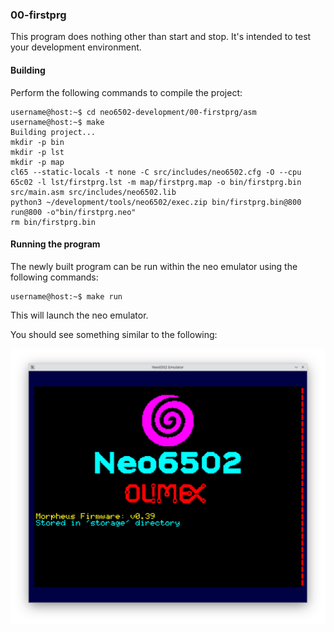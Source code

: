 ### 00-firstprg

This program does nothing other than start and stop.  It's intended to test your development environment.

#### Building

Perform the following commands to compile the project:

```
username@host:~$ cd neo6502-development/00-firstprg/asm
username@host:~$ make
Building project...
mkdir -p bin
mkdir -p lst
mkdir -p map
cl65 --static-locals -t none -C src/includes/neo6502.cfg -O --cpu 65c02 -l lst/firstprg.lst -m map/firstprg.map -o bin/firstprg.bin src/main.asm src/includes/neo6502.lib
python3 ~/development/tools/neo6502/exec.zip bin/firstprg.bin@800 run@800 -o"bin/firstprg.neo"
rm bin/firstprg.bin
```

#### Running the program

The newly built program can be run within the neo emulator using the following commands:

```
username@host:~$ make run
```

This will launch the neo emulator.

You should see something similar to the following:

![Screenshot of the neo emulator](https://github.com/andymccall/neo6502-development/blob/main/00-firstprg/assets/00-firstprg_asm.png?raw=true)
